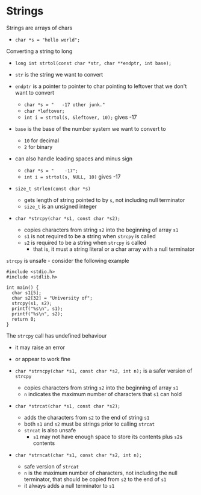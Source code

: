 # Strings

Strings are arrays of chars
* `char *s = "hello world";`

Converting a string to long
* `long int strtol(const char *str, char **endptr, int base);`
* `str` is the string we want to convert
* `endptr` is a pointer to pointer to char pointing to leftover that we don't want to convert
  * `char *s = "   -17 other junk."`
  * `char *leftover;`
  * `int i = strtol(s, &leftover, 10);` gives -17
* `base` is the base of the number system we want to convert to
  * `10` for decimal
  * `2` for binary
* can also handle leading spaces and minus sign
  * `char *s = "    -17";`
  * `int i = strtol(s, NULL, 10)` gives -17

* `size_t strlen(const char *s)`
  * gets length of string pointed to by `s`, not including null terminator
  * `size_t` is an unsigned integer

* `char *strcpy(char *s1, const char *s2);`
  * copies characters from string `s2` into the beginning of array `s1`
  * `s1` is not required to be a string when `strcpy` is called
  * `s2` is required to be a string when `strcpy` is called
    * that is, it must a string literal or a char array with a null terminator

`strcpy` is unsafe - consider the following example

```
#include <stdio.h>
#include <stdlib.h>

int main() {
  char s1[5];
  char s2[32] = "University of";
  strcpy(s1, s2);
  printf("%s\n", s1);
  printf("%s\n", s2);
  return 0;
}
```

The `strcpy` call has undefined behaviour
* it may raise an error
* or appear to work fine

* `char *strncpy(char *s1, const char *s2, int n);` is a safer version of `strcpy`
  * copies characters from string `s2` into the beginning of array `s1`
  * `n` indicates the maximum number of characters that `s1` can hold

* `char *strcat(char *s1, const char *s2);`
  * adds the characters from `s2` to the end of string `s1`
  * both `s1` and `s2` must be strings prior to calling `strcat`
  * `strcat` is also unsafe
    * `s1` may not have enough space to store its contents plus `s2`s contents

* `char *strncat(char *s1, const char *s2, int n);`
  * safe version of `strcat`
  * `n` is the maximum number of characters, not including the null terminator, that should be copied from `s2` to the end of `s1`
  * it always adds a null terminator to `s1`
